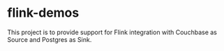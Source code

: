 # flink-demos
This project is to provide support for Flink integration with Couchbase as Source and Postgres as Sink. 
